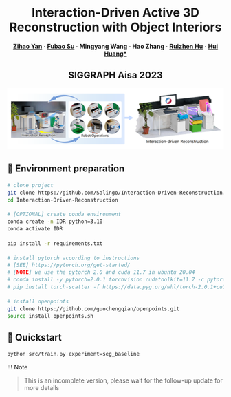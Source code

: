 <div>
  <h1 align="center">Interaction-Driven Active 3D Reconstruction with Object Interiors</h1>
  <p align="center">
    <a href="https://salingo.me/"><strong>Zihao Yan</strong></a>
    ·
    <a href="https://github.com/JYILY"><strong>Fubao Su</strong></a>
    ·
    <a><strong>Mingyang Wang</strong></a>
    ·
    <a><strong>Hao Zhang</strong></a>
    ·
    <a href="https://csse.szu.edu.cn/staff/ruizhenhu/"><strong>Ruizhen Hu</strong></a>
    ·
    <a href="https://vcc.tech/~huihuang/home"><strong>Hui Huang*</strong></a>
  </p>
  <h2 align="center">SIGGRAPH Aisa 2023</h2>
  <div align="center">
    <img src="./images/paper.png", width="800">
</div>

## 📌 Environment preparation

```bash
# clone project
git clone https://github.com/Salingo/Interaction-Driven-Reconstruction.git
cd Interaction-Driven-Reconstruction

# [OPTIONAL] create conda environment
conda create -n IDR python=3.10
conda activate IDR

pip install -r requirements.txt

# install pytorch according to instructions
# [SEE] https://pytorch.org/get-started/
# [NOTE] we use the pytorch 2.0 and cuda 11.7 in ubuntu 20.04
# conda install -y pytorch=2.0.1 torchvision cudatoolkit=11.7 -c pytorch -c nvidia
# pip install torch-scatter -f https://data.pyg.org/whl/torch-2.0.1+cu117.html

# install openpoints
git clone https://github.com/guochengqian/openpoints.git
source install_openpoints.sh

```

## 🚀 Quickstart

```bash
python src/train.py experiment=seg_baseline

```

!!! Note
> This is an incomplete version, please wait for the follow-up update for more details

